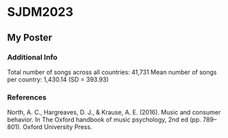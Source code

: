 # SJDM2023

## My Poster
### Additional Info
Total number of songs across all countries: 41,731
Mean number of songs per country: 1,430.14 (SD = 393.93)

### References

North, A. C., Hargreaves, D. J., & Krause, A. E. (2016). Music and consumer behavior. In The Oxford handbook of music psychology, 2nd ed (pp. 789–801). Oxford University Press.


